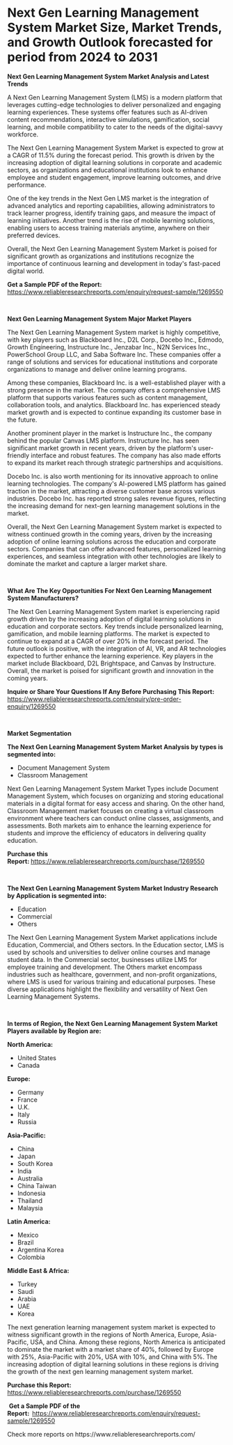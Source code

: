 <p><h1>Next Gen Learning Management System Market Size, Market Trends, and Growth Outlook forecasted for period from 2024 to 2031</h1></p><p><strong>Next Gen Learning Management System Market Analysis and Latest Trends</strong></p>
<p><p>A Next Gen Learning Management System (LMS) is a modern platform that leverages cutting-edge technologies to deliver personalized and engaging learning experiences. These systems offer features such as AI-driven content recommendations, interactive simulations, gamification, social learning, and mobile compatibility to cater to the needs of the digital-savvy workforce.</p><p>The Next Gen Learning Management System Market is expected to grow at a CAGR of 11.5% during the forecast period. This growth is driven by the increasing adoption of digital learning solutions in corporate and academic sectors, as organizations and educational institutions look to enhance employee and student engagement, improve learning outcomes, and drive performance.</p><p>One of the key trends in the Next Gen LMS market is the integration of advanced analytics and reporting capabilities, allowing administrators to track learner progress, identify training gaps, and measure the impact of learning initiatives. Another trend is the rise of mobile learning solutions, enabling users to access training materials anytime, anywhere on their preferred devices.</p><p>Overall, the Next Gen Learning Management System Market is poised for significant growth as organizations and institutions recognize the importance of continuous learning and development in today's fast-paced digital world.</p></p>
<p><strong>Get a Sample PDF of the Report:&nbsp;</strong> <a href="https://www.reliableresearchreports.com/enquiry/request-sample/1269550">https://www.reliableresearchreports.com/enquiry/request-sample/1269550</a></p>
<p>&nbsp;</p>
<p><strong>Next Gen Learning Management System Major Market Players</strong></p>
<p><p>The Next Gen Learning Management System market is highly competitive, with key players such as Blackboard Inc., D2L Corp., Docebo Inc., Edmodo, Growth Engineering, Instructure Inc., Jenzabar Inc., N2N Services Inc., PowerSchool Group LLC, and Saba Software Inc. These companies offer a range of solutions and services for educational institutions and corporate organizations to manage and deliver online learning programs.</p><p>Among these companies, Blackboard Inc. is a well-established player with a strong presence in the market. The company offers a comprehensive LMS platform that supports various features such as content management, collaboration tools, and analytics. Blackboard Inc. has experienced steady market growth and is expected to continue expanding its customer base in the future.</p><p>Another prominent player in the market is Instructure Inc., the company behind the popular Canvas LMS platform. Instructure Inc. has seen significant market growth in recent years, driven by the platform's user-friendly interface and robust features. The company has also made efforts to expand its market reach through strategic partnerships and acquisitions.</p><p>Docebo Inc. is also worth mentioning for its innovative approach to online learning technologies. The company's AI-powered LMS platform has gained traction in the market, attracting a diverse customer base across various industries. Docebo Inc. has reported strong sales revenue figures, reflecting the increasing demand for next-gen learning management solutions in the market.</p><p>Overall, the Next Gen Learning Management System market is expected to witness continued growth in the coming years, driven by the increasing adoption of online learning solutions across the education and corporate sectors. Companies that can offer advanced features, personalized learning experiences, and seamless integration with other technologies are likely to dominate the market and capture a larger market share.</p></p>
<p>&nbsp;</p>
<p><strong>What Are The Key Opportunities For Next Gen Learning Management System Manufacturers?</strong></p>
<p><p>The Next Gen Learning Management System market is experiencing rapid growth driven by the increasing adoption of digital learning solutions in education and corporate sectors. Key trends include personalized learning, gamification, and mobile learning platforms. The market is expected to continue to expand at a CAGR of over 20% in the forecast period. The future outlook is positive, with the integration of AI, VR, and AR technologies expected to further enhance the learning experience. Key players in the market include Blackboard, D2L Brightspace, and Canvas by Instructure. Overall, the market is poised for significant growth and innovation in the coming years.</p></p>
<p><strong>Inquire or Share Your Questions If Any Before Purchasing This Report:</strong> <a href="https://www.reliableresearchreports.com/enquiry/pre-order-enquiry/1269550">https://www.reliableresearchreports.com/enquiry/pre-order-enquiry/1269550</a></p>
<p>&nbsp;</p>
<p><strong>Market Segmentation</strong></p>
<p><strong>The Next Gen Learning Management System Market Analysis by types is segmented into:</strong></p>
<p><ul><li>Document Management System</li><li>Classroom Management</li></ul></p>
<p><p>Next Gen Learning Management System Market Types include Document Management System, which focuses on organizing and storing educational materials in a digital format for easy access and sharing. On the other hand, Classroom Management market focuses on creating a virtual classroom environment where teachers can conduct online classes, assignments, and assessments. Both markets aim to enhance the learning experience for students and improve the efficiency of educators in delivering quality education.</p></p>
<p><strong>Purchase this Report:&nbsp;</strong><a href="https://www.reliableresearchreports.com/purchase/1269550">https://www.reliableresearchreports.com/purchase/1269550</a></p>
<p>&nbsp;</p>
<p><strong>The Next Gen Learning Management System Market Industry Research by Application is segmented into:</strong></p>
<p><ul><li>Education</li><li>Commercial</li><li>Others</li></ul></p>
<p><p>The Next Gen Learning Management System Market applications include Education, Commercial, and Others sectors. In the Education sector, LMS is used by schools and universities to deliver online courses and manage student data. In the Commercial sector, businesses utilize LMS for employee training and development. The Others market encompass industries such as healthcare, government, and non-profit organizations, where LMS is used for various training and educational purposes. These diverse applications highlight the flexibility and versatility of Next Gen Learning Management Systems.</p></p>
<p>&nbsp;</p>
<p><strong>In terms of Region, the Next Gen Learning Management System Market Players available by Region are:</strong></p>
<p>
    <p> <strong> North America: </strong>
        <ul>
            <li>United States</li>
            <li>Canada</li>
        </ul>
        </p> 
    <p> <strong> Europe: </strong>
        <ul>
            <li>Germany</li>
            <li>France</li>
            <li>U.K.</li>
            <li>Italy</li>
            <li>Russia</li>
        </ul>
        </p> 
    <p> <strong> Asia-Pacific: </strong>
        <ul>
            <li>China</li>
            <li>Japan</li>
            <li>South Korea</li>
            <li>India</li>
            <li>Australia</li>
            <li>China Taiwan</li>
            <li>Indonesia</li>
            <li>Thailand</li>
            <li>Malaysia</li>
        </ul>
        </p> 
    <p> <strong> Latin America: </strong>
        <ul>
            <li>Mexico</li>
            <li>Brazil</li>
            <li>Argentina Korea</li>
            <li>Colombia</li>
        </ul>
        </p> 
    <p> <strong> Middle East & Africa: </strong>
        <ul>
            <li>Turkey</li>
            <li>Saudi</li>
            <li>Arabia</li>
            <li>UAE</li>
            <li>Korea</li>
        </ul>
    </p>
    </p>
<p><p>The next generation learning management system market is expected to witness significant growth in the regions of North America, Europe, Asia-Pacific, USA, and China. Among these regions, North America is anticipated to dominate the market with a market share of 40%, followed by Europe with 25%, Asia-Pacific with 20%, USA with 10%, and China with 5%. The increasing adoption of digital learning solutions in these regions is driving the growth of the next gen learning management system market.</p></p>
<p><strong>Purchase this Report: </strong><a href="https://www.reliableresearchreports.com/purchase/1269550">https://www.reliableresearchreports.com/purchase/1269550</a></p>
<p>&nbsp;<strong>Get a Sample PDF of the Report:&nbsp;&nbsp;</strong><a href="https://www.reliableresearchreports.com/enquiry/request-sample/1269550">https://www.reliableresearchreports.com/enquiry/request-sample/1269550</a></p>
<p><strong></strong></p>
<p>Check more reports on https://www.reliableresearchreports.com/</p>